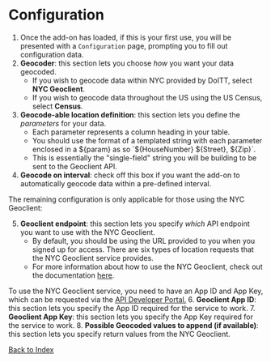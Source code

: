 # Configuration

1.  Once the add-on has loaded, if this is your first use, you will be presented with a `Configuration` page, prompting you to fill out configuration data.
2.  **Geocoder**: this section lets you choose _how_ you want your data geocoded.
    *   If you wish to geocode data within NYC provided by DoITT, select **NYC Geoclient**.
    *   If you wish to geocode data throughout the US using the US Census, select **Census**.
3.  **Geocode-able location definition**: this section lets you define the _parameters_ for your data.
    *   Each parameter represents a column heading in your table.
    *   You should use the format of a templated string with each parameter enclosed in a ${param} as so `${HouseNumber} ${Street}, ${Zip}`.
    *   This is essentially the "single-field" string you will be building to be sent to the Geoclient API.
4.  **Geocode on interval**: check off this box if you want the add-on to automatically geocode data within a pre-defined interval.

The remaining configuration is only applicable for those using the NYC Geoclient:

5.  **Geoclient endpoint**: this section lets you specify _which_ API endpoint you want to use with the NYC Geoclient.
    *   By default, you should be using the URL provided to you when you signed up for access. There are six types of location requests that the NYC Geoclient service provides.
    *   For more information about how to use the NYC Geoclient, check out the documentation [here](https://api.cityofnewyork.us/geoclient/v1/doc).

To use the NYC Geoclient service, you need to have an App ID and App Key, which can be requested via the [API Developer Portal.](https://developer.cityofnewyork.us/api/geoclient-api)
6.  **Geoclient App ID**: this section lets you specify the App ID required for the service to work.
7.  **Geoclient App Key**: this section lets you specify the App Key required for the service to work.
8.  **Possible Geocoded values to append (if available)**: this section lets you specify return values from the NYC Geoclient.

[Back to Index](./index.md)